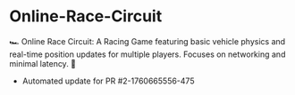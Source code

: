 # Online-Race-Circuit
🏎️ Online Race Circuit: A Racing Game featuring basic vehicle physics and real-time position updates for multiple players. Focuses on networking and minimal latency. 🏁


- Automated update for PR #2-1760665556-475